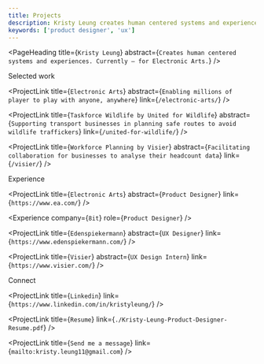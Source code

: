 ```yaml
---
title: Projects
description: Kristy Leung creates human centered systems and experiences. Currently for Electronic Arts.
keywords: ['product designer', 'ux']
---
```


<PageHeading title={`Kristy Leung`} abstract={`Creates human centered systems and experiences. Currently — for Electronic Arts.`} />

<SectionHeader>Selected work</SectionHeader>

<ProjectLink title={`Electronic Arts`} abstract={`Enabling millions of player to play with anyone, anywhere`} link={`/electronic-arts/`} />

<ProjectLink title={`Taskforce Wildlife by United for Wildlife`} abstract={`Supporting transport businesses in planning safe routes to avoid wildlife traffickers`} link={`/united-for-wildlife/`} />

<ProjectLink title={`Workforce Planning by Visier`} abstract={`Facilitating collaboration for businesses to analyse their headcount data`} link={`/visier/`} />

<SectionHeader>Experience</SectionHeader>

<ProjectLink title={`Electronic Arts`} abstract={`Product Designer`} link={`https://www.ea.com/`} />

<Experience company={`8it`} role={`Product Designer`} />

<ProjectLink title={`Edenspiekermann`} abstract={`UX Designer`} link={`https://www.edenspiekermann.com/`} />

<ProjectLink title={`Visier`} abstract={`UX Design Intern`} link={`https://www.visier.com/`} />

<SectionHeader>Connect</SectionHeader>

<ProjectLink title={`Linkedin`} link={`https://www.linkedin.com/in/kristyleung/`} />

<ProjectLink title={`Resume`} link={`./Kristy-Leung-Product-Designer-Resume.pdf`} />

<ProjectLink title={`Send me a message`} link={`mailto:kristy.leung11@gmail.com`} />
